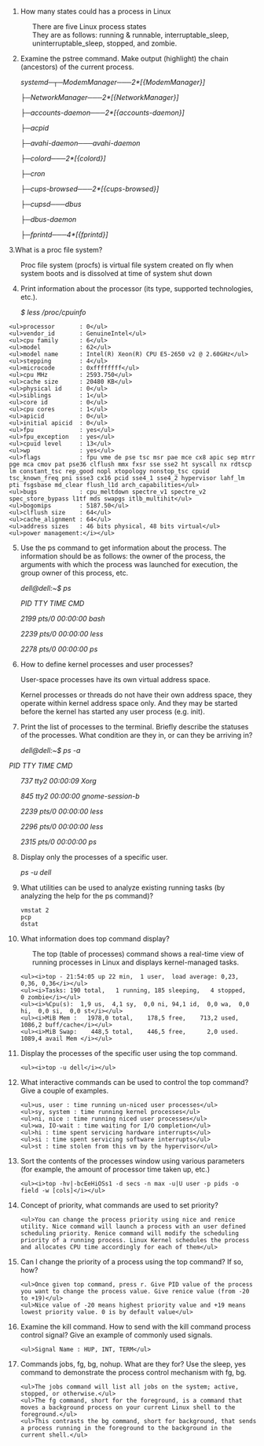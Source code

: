 1. How many states could has a process in Linux

    <ul>There are five Linux process states</ul>
    <ul>They are as follows: running & runnable, interruptable_sleep, uninterruptable_sleep, stopped, and zombie.</ul>

2. Examine the pstree command. Make output (highlight) the chain (ancestors) of the current process.

<ul><i>systemd─┬─ModemManager───2*[{ModemManager}]</i></ul>
           <ul><i>├─NetworkManager───2*[{NetworkManager}]</i></ul>
           <ul><i> ├─accounts-daemon───2*[{accounts-daemon}]</i></ul>
          <ul><i> ├─acpid</i></ul>
         <ul><i> ├─avahi-daemon───avahi-daemon</i></ul>
          <ul><i> ├─colord───2*[{colord}]</i></ul>
           <ul><i>├─cron</i></ul>
          <ul><i> ├─cups-browsed───2*[{cups-browsed}]</i></ul>
          <ul><i>├─cupsd───dbus</i></ul>
         <ul><i> ├─dbus-daemon</i></ul>
         <ul><i> ├─fprintd───4*[{fprintd}]</i></ul>


3.What is a proc file system?

  <ul>Proc file system (procfs) is virtual file system created on fly when system boots and is dissolved at time of system shut down</ul>

4. Print information about the processor (its type, supported technologies, etc.).

  <ul><i>$ less /proc/cpuinfo</i></ul>

    <ul>processor       : 0</ul>
    <ul>vendor_id       : GenuineIntel</ul>
    <ul>cpu family      : 6</ul>
    <ul>model           : 62</ul>
    <ul>model name      : Intel(R) Xeon(R) CPU E5-2650 v2 @ 2.60GHz</ul>
    <ul>stepping        : 4</ul>
    <ul>microcode       : 0xffffffff</ul>
    <ul>cpu MHz         : 2593.750</ul>
    <ul>cache size      : 20480 KB</ul>
    <ul>physical id     : 0</ul>
    <ul>siblings        : 1</ul>
    <ul>core id         : 0</ul>
    <ul>cpu cores       : 1</ul>
    <ul>apicid          : 0</ul>
    <ul>initial apicid  : 0</ul>
    <ul>fpu             : yes</ul>
    <ul>fpu_exception   : yes</ul>
    <ul>cpuid level     : 13</ul>
    <ul>wp              : yes</ul>
    <ul>flags           : fpu vme de pse tsc msr pae mce cx8 apic sep mtrr pge mca cmov pat pse36 clflush mmx fxsr sse sse2 ht syscall nx rdtscp lm constant_tsc rep_good nopl xtopology nonstop_tsc cpuid tsc_known_freq pni ssse3 cx16 pcid sse4_1 sse4_2 hypervisor lahf_lm pti fsgsbase md_clear flush_l1d arch_capabilities</ul>
    <ul>bugs            : cpu_meltdown spectre_v1 spectre_v2 spec_store_bypass l1tf mds swapgs itlb_multihit</ul>
    <ul>bogomips        : 5187.50</ul>
    <ul>clflush size    : 64</ul>
    <ul>cache_alignment : 64</ul>
    <ul>address sizes   : 46 bits physical, 48 bits virtual</ul>
    <ul>power management:</i></ul>

5. Use the ps command to get information about the process. The information should be as follows: the owner of the process, the arguments with which the process was launched for execution, the group owner of this process, etc.

<ul><i>dell@dell:~$ ps</i></ul>
   <ul><i> PID TTY          TIME CMD</i></ul>
  <ul><i> 2199 pts/0    00:00:00 bash</i></ul>
  <ul><i> 2239 pts/0    00:00:00 less</i></ul>
  <ul><i> 2278 pts/0    00:00:00 ps</i></ul>

6. How to define kernel processes and user processes?

<ul>User-space processes have its own virtual address space.</ul>
<ul>Kernel processes or threads do not have their own address space, they operate within kernel address space only. And they may be started before the kernel has started any user process (e.g. init).</ul>

7. Print the list of processes to the terminal. Briefly describe the statuses of the processes. What condition are they in, or can they be arriving in?

<ul><i>dell@dell:~$ ps -a</i></ul
    <ul><i>PID TTY          TIME CMD</i></ul>
   <ul><i> 737 tty2     00:00:09 Xorg</i></ul>
   <ul><i> 845 tty2     00:00:00 gnome-session-b</i></ul>
  <ul><i> 2239 pts/0    00:00:00 less</i></ul>
  <ul><i> 2296 pts/0    00:00:00 less</i></ul>
  <ul><i> 2315 pts/0    00:00:00 ps</i></ul>

8. Display only the processes of a specific user.

<ul><i>ps -u dell</i></ul>

9. What utilities can be used to analyze existing running tasks (by analyzing the help for the ps command)?

       vmstat 2
       pcp
       dstat

10. What information does top command display?

    <ul>The top (table of processes) command shows a real-time view of running processes in Linux and displays kernel-managed tasks.</ul>

        <ul><i>top - 21:54:05 up 22 min,  1 user,  load average: 0,23, 0,36, 0,36</i></ul>
        <ul><i>Tasks: 190 total,   1 running, 185 sleeping,   4 stopped,   0 zombie</i></ul>
        <ul><i>%Cpu(s):  1,9 us,  4,1 sy,  0,0 ni, 94,1 id,  0,0 wa,  0,0 hi,  0,0 si,  0,0 st</i></ul>
        <ul><i>MiB Mem :   1978,0 total,    178,5 free,    713,2 used,   1086,2 buff/cache</i></ul>
        <ul><i>MiB Swap:    448,5 total,    446,5 free,      2,0 used.   1089,4 avail Mem </i></ul>

11. Display the processes of the specific user using the top command.

        <ul><i>top -u dell</i></ul>

12. What interactive commands can be used to control the top command? Give a couple of examples.

        <ul>us, user : time running un-niced user processes</ul>
        <ul>sy, system : time running kernel processes</ul>
        <ul>ni, nice : time running niced user processes</ul>
        <ul>wa, IO-wait : time waiting for I/O completion</ul>
        <ul>hi : time spent servicing hardware interrupts</ul>
        <ul>si : time spent servicing software interrupts</ul>
        <ul>st : time stolen from this vm by the hypervisor</ul>

13. Sort the contents of the processes window using various parameters (for example, the amount of processor time taken up, etc.)

        <ul><i>top -hv|-bcEeHiOSs1 -d secs -n max -u|U user -p pids -o field -w [cols]</i></ul>

14. Concept of priority, what commands are used to set priority?

        <ul>You can change the process priority using nice and renice utility. Nice command will launch a process with an user defined scheduling priority. Renice command will modify the scheduling priority of a running process. Linux Kernel schedules the process and allocates CPU time accordingly for each of them</ul>

15. Can I change the priority of a process using the top command? If so, how?

        <ul>Once given top command, press r. Give PID value of the process you want to change the process value. Give renice value (from -20 to +19)</ul>
        <ul>Nice value of -20 means highest priority value and +19 means lowest priority value. 0 is by default value</ul>

16. Examine the kill command. How to send with the kill command process control signal? Give an example of commonly used signals.

        <ul>Signal Name : HUP, INT, TERM</ul>

17. Commands jobs, fg, bg, nohup. What are they for? Use the sleep, yes command to demonstrate the process control mechanism with fg, bg.

        <ul>The jobs command will list all jobs on the system; active, stopped, or otherwise.</ul>
        <ul>The fg command, short for the foreground, is a command that moves a background process on your current Linux shell to the foreground.</ul> 
        <ul>This contrasts the bg command, short for background, that sends a process running in the foreground to the background in the current shell.</ul>



